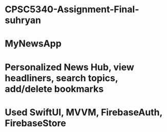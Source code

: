 # CPSC5340-Assignment-Final-suhryan
# MyNewsApp
# Personalized News Hub, view headliners, search topics, add/delete bookmarks
# Used SwiftUI, MVVM, FirebaseAuth, FirebaseStore
